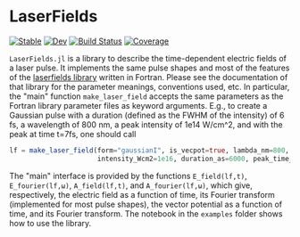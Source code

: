 # LaserFields

[![Stable](https://img.shields.io/badge/docs-stable-blue.svg)](https://jfeist.github.io/LaserFields.jl/stable/)
[![Dev](https://img.shields.io/badge/docs-dev-blue.svg)](https://jfeist.github.io/LaserFields.jl/dev/)
[![Build Status](https://github.com/jfeist/LaserFields.jl/actions/workflows/CI.yml/badge.svg?branch=main)](https://github.com/jfeist/LaserFields.jl/actions/workflows/CI.yml?query=branch%3Amain)
[![Coverage](https://codecov.io/gh/jfeist/LaserFields.jl/branch/main/graph/badge.svg)](https://codecov.io/gh/jfeist/LaserFields.jl)

`LaserFields.jl` is a library to describe the time-dependent electric fields of
a laser pulse. It implements the same pulse shapes and most of the features of
the [laserfields library](https://github.com/jfeist/laserfields) written in
Fortran. Please see the documentation of that library for the parameter
meanings, conventions used, etc. In particular, the "main" function
`make_laser_field` accepts the same parameters as the Fortran library parameter
files as keyword arguments. E.g., to create a Gaussian pulse with a duration
(defined as the FWHM of the intensity) of 6 fs, a wavelength of 800 nm, a
peak intensity of 1e14 W/cm^2, and with the peak at time t=7fs, one should call
```julia
lf = make_laser_field(form="gaussianI", is_vecpot=true, lambda_nm=800,
                      intensity_Wcm2=1e16, duration_as=6000, peak_time_as=7000)
```

The "main" interface is provided by the functions `E_field(lf,t)`,
`E_fourier(lf,ω)`, `A_field(lf,t)`, and `A_fourier(lf,ω)`, which give,
respectively, the electric field as a function of time, its Fourier transform
(implemented for most pulse shapes), the vector potential as a function of time,
and its Fourier transform. The notebook in the `examples` folder shows how to
use the library.
